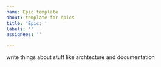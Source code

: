 ```yaml
---
name: Epic template
about: template for epics
title: 'Epic: '
labels: ''
assignees: ''

---
```


write things about stuff like archtecture and documentation

<!--
this text is commented out
-->
